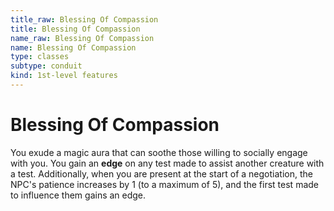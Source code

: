 ```yaml
---
title_raw: Blessing Of Compassion
title: Blessing Of Compassion
name_raw: Blessing Of Compassion
name: Blessing Of Compassion
type: classes
subtype: conduit
kind: 1st-level features
---
```


# Blessing Of Compassion

You exude a magic aura that can soothe those willing to socially engage with you. You gain an **edge** on any test made to assist another creature with a test. Additionally, when you are present at the start of a negotiation, the NPC's patience increases by 1 (to a maximum of 5), and the first test made to influence them gains an edge.
